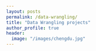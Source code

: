 ```yaml
---
layout: posts
permalink: /data-wrangling/
title: "Data Wrangling projects"
author_profile: true
header:
  image: "/images/chengdu.jpg"
---
```



